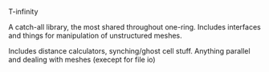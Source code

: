 T-infinity

A catch-all library, the most shared throughout one-ring. Includes interfaces and things for manipulation of unstructured meshes.

Includes distance calculators, synching/ghost cell stuff. Anything parallel and dealing with meshes (execept for file io)
